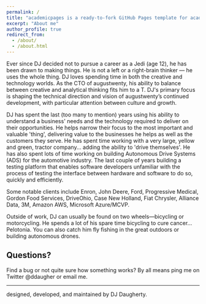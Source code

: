 ```yaml
---
permalink: /
title: "academicpages is a ready-to-fork GitHub Pages template for academic personal websites"
excerpt: "About me"
author_profile: true
redirect_from:
  - /about/
  - /about.html
---
```


Ever since DJ decided not to pursue a career as a Jedi (age 12), he has been drawn to making things. He is not a left or a right-brain thinker — he uses the whole thing. DJ loves spending time in both the creative and technology worlds. As the CTO of augustwenty, his ability to balance between creative and analytical thinking fits him to a T. DJ's primary focus is shaping the technical direction and vision of augustwenty’s continued development, with particular attention between culture and growth.

DJ has spent the last (too many to mention) years using his ability to understand a business' needs and the technology required to deliver on their opportunities.  He helps narrow their focus to the most important and valuable 'thing', delivering value to the businesses he helps as well as the customers they serve.   He has spent time working with a very large, yellow and green, tractor company... adding the ability to 'drive themselves'.  He has also spent lots of time working on building Autonomous Drive Systems (ADS) for the automotive industry. The last couple of years building a testing platform that enables software developers unfamiliar with the process of testing the interface between hardware and software to do so, quickly and efficiently.

Some notable clients include Enron, John Deere, Ford, Progressive Medical, Gordon Food Services, DriveOhio, Case New Holland, Fiat Chrysler, Alliance Data, 3M, Amazon AWS, Microsoft Azure/MCVP.

Outside of work, DJ can usually be found on two wheels—bicycling or motorcycling. He spends a lot of his spare time bicycling to cure cancer… Pelotonia. You can also catch him fly fishing in the great outdoors or building autonomous drones.

Questions?
------

Find a bug or not quite sure how something works? By all means ping me on Twitter @ddaugher or email me.

---

designed, developed, and maintained by DJ Daugherty.
